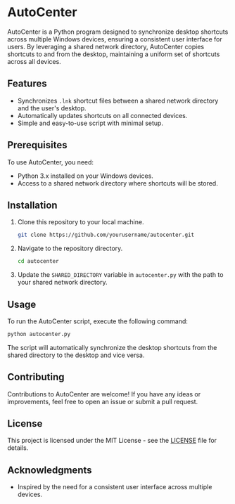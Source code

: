 # AutoCenter

AutoCenter is a Python program designed to synchronize desktop shortcuts across multiple Windows devices, ensuring a consistent user interface for users. By leveraging a shared network directory, AutoCenter copies shortcuts to and from the desktop, maintaining a uniform set of shortcuts across all devices.

## Features

- Synchronizes `.lnk` shortcut files between a shared network directory and the user's desktop.
- Automatically updates shortcuts on all connected devices.
- Simple and easy-to-use script with minimal setup.

## Prerequisites

To use AutoCenter, you need:

- Python 3.x installed on your Windows devices.
- Access to a shared network directory where shortcuts will be stored.

## Installation

1. Clone this repository to your local machine.
   ```bash
   git clone https://github.com/yourusername/autocenter.git
   ```

2. Navigate to the repository directory.
   ```bash
   cd autocenter
   ```

3. Update the `SHARED_DIRECTORY` variable in `autocenter.py` with the path to your shared network directory.

## Usage

To run the AutoCenter script, execute the following command:

```bash
python autocenter.py
```

The script will automatically synchronize the desktop shortcuts from the shared directory to the desktop and vice versa.

## Contributing

Contributions to AutoCenter are welcome! If you have any ideas or improvements, feel free to open an issue or submit a pull request.

## License

This project is licensed under the MIT License - see the [LICENSE](LICENSE) file for details.

## Acknowledgments

- Inspired by the need for a consistent user interface across multiple devices.
